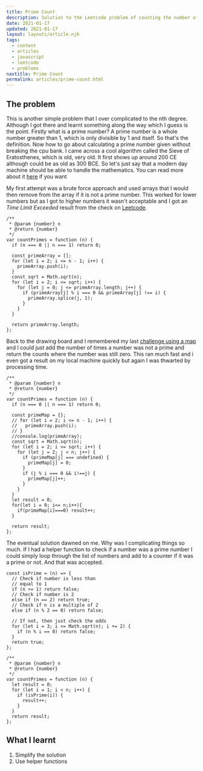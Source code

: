 ```yaml
---
title: Prime Count
description: Solution to the Leetcode problem of counting the number of prime numbers less than a given non-negative number
date: 2021-01-17
updated: 2021-01-17
layout: layouts/article.njk
tags:
  - content
  - articles
  - javascript
  - leetcode
  - problems
navtitle: Prime Count
permalink: articles/prime-count.html
---
```

## The problem

This is another simple problem that I over complicated to the nth degree. Although I got there and learnt something along the way which I guess is the point. Firstly what is a prime number? A prime number is a whole number greater than 1, which is only divisible by 1 and itself. So that's the definition. Now how to go about calculating a prime number given without breaking the cpu bank. I came across a cool algorithm called the Sieve of Eratosthenes, which is old, very old. It first shows up around 200 CE although could be as old as 300 BCE. So let's just say that a modern day machine should be able to handle the mathematics. You can read more about it [here](https://en.wikipedia.org/wiki/Sieve_of_Eratosthenes) if you want

My first attempt was a brute force approach and used arrays that I would then remove from the array if it is not a prime number. This worked for lower numbers but as I got to higher numbers it wasn't acceptable and I got an *Time Limit Exceeded* result from the check on [Leetcode](https://leetcode.com/problems/count-primes/). 

```
/**
 * @param {number} n
 * @return {number}
 */
var countPrimes = function (n) {
  if (n === 0 || n === 1) return 0;

  const primeArray = [];
  for (let i = 2; i <= n - 1; i++) {
    primeArray.push(i);
  }
  const sqrt = Math.sqrt(n);
  for (let i = 2; i <= sqrt; i++) {
    for (let j = 0; j <= primeArray.length; j++) {
      if (primeArray[j] % i === 0 && primeArray[j] !== i) {
        primeArray.splice(j, 1);
      }
    }
  }

  return primeArray.length;
};
```

Back to the drawing board and I remembered my last [challenge using a map](/articles/first-unique-char.html) and I could just add the number of times a number was not a prime and return the counts where the number was still zero. This ran much fast and i even got a result on my local machine quickly but again I was thwarted by processing time.

```
/**
 * @param {number} n
 * @return {number}
 */
var countPrimes = function (n) {
  if (n === 0 || n === 1) return 0;

  const primeMap = {};
  // for (let i = 2; i <= n - 1; i++) {
  //   primeArray.push(i);
  // }
  //console.log(primeArray);
  const sqrt = Math.sqrt(n);
  for (let i = 2; i <= sqrt; i++) {
    for (let j = 2; j < n; j++) {
      if (primeMap[j] === undefined) {
        primeMap[j] = 0;
      }
      if (j % i === 0 && i!==j) {
        primeMap[j]++;
      }
    }
  }
  let result = 0;
  for(let i = 0; i<= n;i++){
    if(primeMap[i]===0) result++;
  }

  return result;
};
```

The eventual solution dawned on me. Why was I complicating things so much. If I had a helper function to check if a number was a prime number I could simply loop through the list of numbers and add to a counter if it was a prime or not. And that was accepted. 

```
const isPrime = (n) => {
  // Check if number is less than
  // equal to 1
  if (n <= 1) return false;
  // Check if number is 2
  else if (n == 2) return true;
  // Check if n is a multiple of 2
  else if (n % 2 == 0) return false;

  // If not, then just check the odds
  for (let i = 3; i <= Math.sqrt(n); i += 2) {
    if (n % i == 0) return false;
  }
  return true;
};

/**
 * @param {number} n
 * @return {number}
 */
var countPrimes = function (n) {
  let result = 0;
  for (let i = 1; i < n; i++) {
    if (isPrime(i)) {
      result++;
    }
  }
  return result;
};
```

## What I learnt

1. Simplify the solution
2. Use helper functions